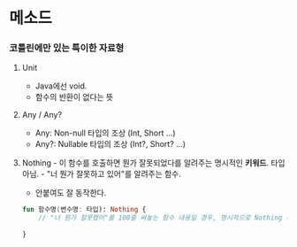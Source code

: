 # 메소드

### 코틀린에만 있는 특이한 자료형

1. Unit
    - Java에선 void.
    - 함수의 반환이 없다는 뜻

2. Any / Any?
    - Any: Non-null 타입의 조상 (Int, Short ...)
    - Any?:  Nullable 타입의 조상 (Int?, Short? ...)

3. Nothing - 이 함수를 호출하면 뭔가 잘못되었다를 알려주는 명시적인 **키워드**. 타입 아님. - "너 뭔가 잘못하고 있어"를 알려주는 함수.
    - 안붙여도 잘 동작한다.
    ```kotlin
    fun 함수명(변수명: 타입): Nothing {
        // "너 뭔가 잘못했어"를 100줄 써놓는 함수 내용일 경우, 명시적으로 Nothing 키워드를 붙임
        
    }
    ```